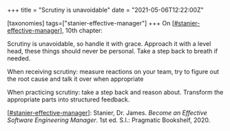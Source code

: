 +++
title = "Scrutiny is unavoidable"
date = "2021-05-06T12:22:00Z"

[taxonomies]
tags=["stanier-effective-manager"]
+++
On [[#stanier-effective-manager](/tags/stanier-effective-manager)], 10th chapter:

Scrutiny is unavoidable, so handle it with grace. Approach it with a level head, these things should never be personal. Take a step back to breath if needed.

When receiving scrutiny: measure reactions on your team, try to figure out the root cause and talk it over when appropriate

When practicing scrutiny: take a step back and reason about. Transform the appropriate parts into structured feedback.

[[#stanier-effective-manager](/tags/stanier-effective-manager)]: Stanier, Dr. James. _Become an Effective Software Engineering Manager_. 1st ed. S.l.: Pragmatic Bookshelf, 2020.
